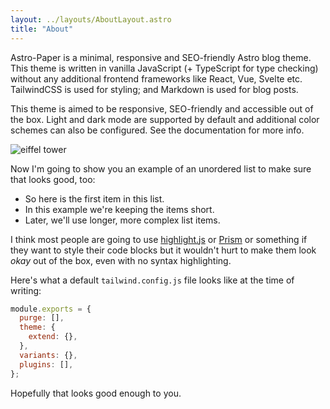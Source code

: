 ```yaml
---
layout: ../layouts/AboutLayout.astro
title: "About"
---
```


Astro-Paper is a minimal, responsive and SEO-friendly Astro blog theme. This theme is written in vanilla JavaScript (+ TypeScript for type checking) without any additional frontend frameworks like React, Vue, Svelte etc. TailwindCSS is used for styling; and Markdown is used for blog posts.

This theme is aimed to be responsive, SEO-friendly and accessible out of
the box. Light and dark mode are supported by default and additional
color schemes can also be configured. See the documentation for more
info.

<div>
  <img src="/assets/dev.svg" class="sm:w-1/2 mx-auto" alt="eiffel tower">
</div>

Now I'm going to show you an example of an unordered list to make sure that looks good, too:

- So here is the first item in this list.
- In this example we're keeping the items short.
- Later, we'll use longer, more complex list items.

I think most people are going to use [highlight.js](https://highlightjs.org/) or [Prism](https://prismjs.com/) or something if they want to style their code blocks but it wouldn't hurt to make them look _okay_ out of the box, even with no syntax highlighting.

Here's what a default `tailwind.config.js` file looks like at the time of writing:

```js
module.exports = {
  purge: [],
  theme: {
    extend: {},
  },
  variants: {},
  plugins: [],
};
```

Hopefully that looks good enough to you.
